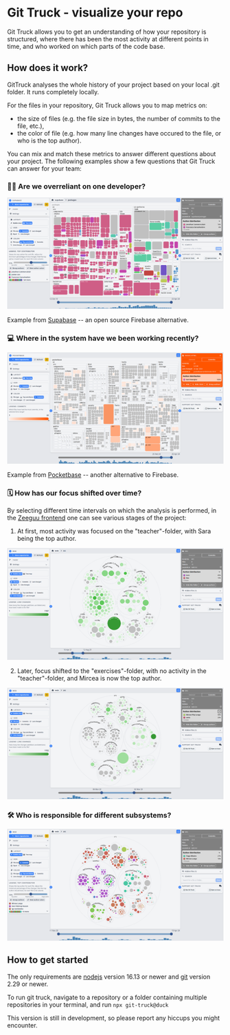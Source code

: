 # Git Truck - visualize your repo

Git Truck allows you to get an understanding of how your repository is structured, where there has been the most activity at different points in time, and who worked on which parts of the code base.

## How does it work? 

GitTruck analyses the whole history of your project based on your local .git folder. It runs completely locally. 

For the files in your repository, Git Truck allows you to map metrics on:
- the size of files (e.g. the file size in bytes, the number of commits to the file, etc.),
- the color of file (e.g. how many line changes have occured to the file, or who is the top author).

You can mix and match these metrics to answer different questions about your project. The following examples show a few questions that Git Truck can answer for your team: 

### 👨‍💻 Are we overreliant on one developer?

![supabase](./teaser-images/supabase.png)

Example from [Supabase](https://github.com/supabase/supabase) -- an open source Firebase alternative. 


### 💻 Where in the system have we been working recently?

![pocketbase](./teaser-images/pocketbase.png)

Example from [Pocketbase](https://github.com/pocketbase/pocketbase) -- another alternative to Firebase.  

### 🗓️ How has our focus shifted over time?

By selecting different time intervals on which the analysis is performed, in the [Zeeguu frontend](https://github.com/zeeguu/web/) one can see various stages of the project: 


1. At first, most activity was focused on the "teacher"-folder, with Sara being the top author.

![web2](./teaser-images/web2.png)

2. Later, focus shifted to the "exercises"-folder, with no activity in the "teacher"-folder, and Mircea is now the top author.

![web1](./teaser-images/web1.png)

### 🛠️ Who is responsible for different subsystems?

![topauth](./teaser-images/topauth.png)

## How to get started

The only requirements are [nodejs](https://nodejs.org/en/) version 16.13 or newer and [git](https://git-scm.com/downloads) version 2.29 or newer.

To run git truck, navigate to a repository or a folder containing multiple repositories in your terminal, and run `npx git-truck@duck`

This version is still in development, so please report any hiccups you might encounter.
